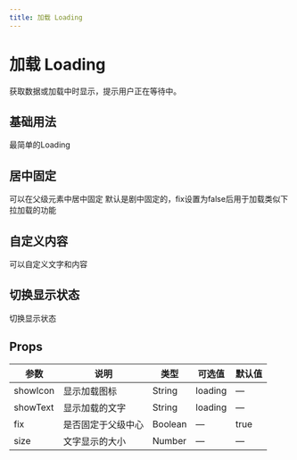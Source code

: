 ```yaml
---
title: 加载 Loading
---
```




# 加载 Loading

获取数据或加载中时显示，提示用户正在等待中。

## 基础用法

最简单的Loading

<preview path="./demo/Loading/Basic.vue"></preview>

## 居中固定

可以在父级元素中居中固定 默认是剧中固定的，fix设置为false后用于加载类似下拉加载的功能

<preview path="./demo/Loading/Center.vue"></preview>

## 自定义内容

可以自定义文字和内容

<preview path="./demo/Loading/Custom.vue"></preview>

## 切换显示状态

切换显示状态

<preview path="./demo/Loading/Ctrl.vue"></preview>

## Props

| 参数     | 说明               | 类型    | 可选值  | 默认值 |
| -------- | ------------------ | ------- | ------- | ------ |
| showIcon | 显示加载图标       | String  | loading | —      |
| showText | 显示加载的文字     | String  | loading | —      |
| fix      | 是否固定于父级中心 | Boolean | —       | true   |
| size     | 文字显示的大小     | Number  | —       | —      |
